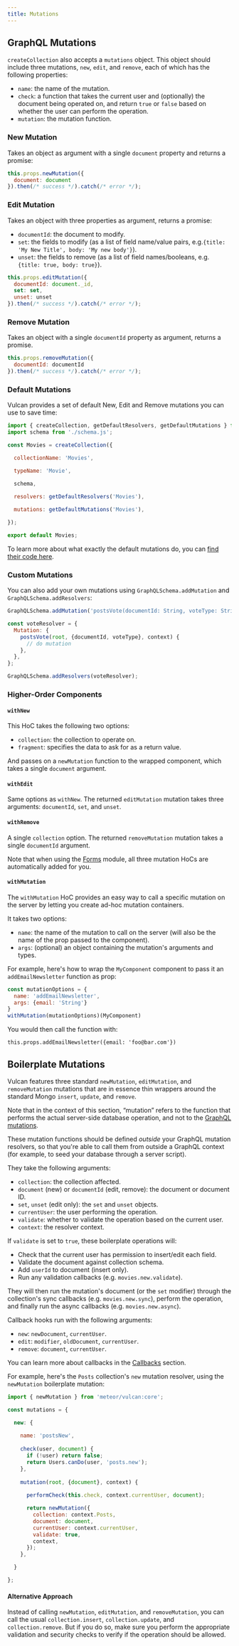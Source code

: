 ```yaml
---
title: Mutations
---
```


## GraphQL Mutations

`createCollection` also accepts a `mutations` object. This object should include three mutations, `new`, `edit`, and `remove`, each of which has the following properties:

- `name`: the name of the mutation.
- `check`: a function that takes the current user and (optionally) the document being operated on, and return `true` or `false` based on whether the user can perform the operation.
- `mutation`: the mutation function.

### New Mutation

Takes an object as argument with a single `document` property and returns a promise:

```js
this.props.newMutation({
  document: document
}).then(/* success */).catch(/* error */);
```

### Edit Mutation

Takes an object with three properties as argument, returns a promise:

- `documentId`: the document to modify.
- `set`: the fields to modify (as a list of field name/value pairs, e.g.`{title: 'My New Title', body: 'My new body'}`).
- `unset`: the fields to remove (as a list of field names/booleans, e.g. `{title: true, body: true}`).

```js
this.props.editMutation({
  documentId: document._id, 
  set: set, 
  unset: unset
}).then(/* success */).catch(/* error */);
```

### Remove Mutation

Takes an object with a single `documentId` property as argument, returns a promise.

```js
this.props.removeMutation({
  documentId: documentId
}).then(/* success */).catch(/* error */);
```

### Default Mutations

Vulcan provides a set of default New, Edit and Remove mutations you can use to save time:

```js
import { createCollection, getDefaultResolvers, getDefaultMutations } from 'meteor/vulcan:core';
import schema from './schema.js';

const Movies = createCollection({

  collectionName: 'Movies',

  typeName: 'Movie',

  schema,
  
  resolvers: getDefaultResolvers('Movies'),

  mutations: getDefaultMutations('Movies'), 

});

export default Movies;
```

To learn more about what exactly the default mutations do, you can [find their code here](https://github.com/VulcanJS/Vulcan/blob/devel/packages/vulcan-core/lib/modules/default_mutations.js).

### Custom Mutations

You can also add your own mutations using `GraphQLSchema.addMutation` and `GraphQLSchema.addResolvers`:

```js
GraphQLSchema.addMutation('postsVote(documentId: String, voteType: String) : Post');

const voteResolver = {
  Mutation: {
    postsVote(root, {documentId, voteType}, context) {
      // do mutation
    },
  },
};

GraphQLSchema.addResolvers(voteResolver);
```

### Higher-Order Components

#### `withNew`

This HoC takes the following two options:

- `collection`: the collection to operate on.
- `fragment`: specifies the data to ask for as a return value.

And passes on a `newMutation` function to the wrapped component, which takes a single `document` argument.

#### `withEdit`

Same options as `withNew`. The returned `editMutation` mutation takes three arguments: `documentId`, `set`, and `unset`. 

#### `withRemove`

A single `collection` option. The returned `removeMutation` mutation takes a single `documentId` argument. 

Note that when using the [Forms](forms.html) module, all three mutation HoCs are automatically added for you. 

#### `withMutation`

The `withMutation` HoC provides an easy way to call a specific mutation on the server by letting you create ad-hoc mutation containers. 

It takes two options: 

- `name`: the name of the mutation to call on the server (will also be the name of the prop passed to the component).
- `args`: (optional) an object containing the mutation's arguments and types. 

For example, here's how to wrap the `MyComponent` component to pass it an `addEmailNewsletter` function as prop: 

```js
const mutationOptions = {
  name: 'addEmailNewsletter',
  args: {email: 'String'}
}
withMutation(mutationOptions)(MyComponent)
```

You would then call the function with:

```
this.props.addEmailNewsletter({email: 'foo@bar.com'})
```

## Boilerplate Mutations

Vulcan features three standard `newMutation`, `editMutation`, and `removeMutation` mutations that are in essence thin wrappers around the standard Mongo `insert`, `update`, and `remove`. 

Note that in the context of this section, “mutation” refers to the function that performs the actual server-side database operation, and not to the [GraphQL mutations](mutations.html). 

These mutation functions should be defined *outside* your GraphQL mutation resolvers, so that you're able to call them from outside a GraphQL context (for example, to seed your database through a server script).

They take the following arguments:

- `collection`: the collection affected.
- `document` (new) or `documentId` (edit, remove): the document or document ID.
- `set`, `unset` (edit only): the `set` and `unset` objects. 
- `currentUser`: the user performing the operation.
- `validate`: whether to validate the operation based on the current user.
- `context`: the resolver context.

If `validate` is set to `true`, these boilerplate operations will: 

- Check that the current user has permission to insert/edit each field.
- Validate the document against collection schema.
- Add `userId` to document (insert only).
- Run any validation callbacks (e.g. `movies.new.validate`).

They will then run the mutation's document (or the `set` modifier) through the collection's sync callbacks (e.g. `movies.new.sync`), perform the operation, and finally run the async callbacks (e.g. `movies.new.async`).

Callback hooks run with the following arguments:

- `new`: `newDocument`, `currentUser`.
- `edit`: `modifier`, `oldDocument`, `currentUser`.
- `remove`: `document`, `currentUser`.

You can learn more about callbacks in the [Callbacks](callbacks.html) section. 

For example, here's the `Posts` collection's `new` mutation resolver, using the `newMutation` boilerplate mutation:

```js
import { newMutation } from 'meteor/vulcan:core';

const mutations = {

  new: {
    
    name: 'postsNew',
    
    check(user, document) {
      if (!user) return false;
      return Users.canDo(user, 'posts.new');
    },
    
    mutation(root, {document}, context) {
      
      performCheck(this.check, context.currentUser, document);

      return newMutation({
        collection: context.Posts,
        document: document, 
        currentUser: context.currentUser,
        validate: true,
        context,
      });
    },

  }

};
```

#### Alternative Approach

Instead of calling `newMutation`, `editMutation`, and `removeMutation`, you can call the usual `collection.insert`, `collection.update`, and `collection.remove`. But if you do so, make sure you perform the appropriate validation and security checks to verify if the operation should be allowed. 
